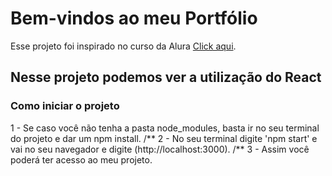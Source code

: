 # Bem-vindos ao meu Portfólio

Esse projeto foi inspirado no curso da Alura [Click aqui](https://cursos.alura.com.br/course/react-desenvolvendo-javascript).

## Nesse projeto podemos ver a utilização do React

### Como iniciar o projeto

1 - Se caso você não tenha a pasta node_modules, basta ir no seu terminal do projeto e dar um npm install.
/**
2 - No seu terminal digite 'npm start' e vai no seu navegador e digite (http://localhost:3000).
/**
3 - Assim você poderá ter acesso ao meu projeto.